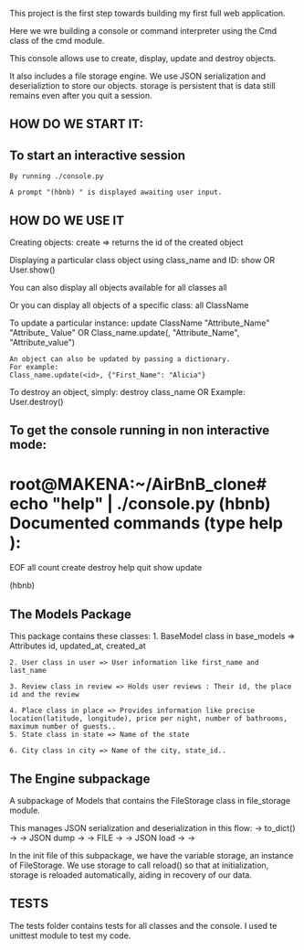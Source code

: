 This project is the first step towards building my first full web application.

Here we wre building a console or command interpreter using the Cmd class of the cmd module.

This console allows use to create, display, update and destroy objects.

It  also includes a file storage engine.
We use JSON serialization and deserializtion to store our objects.
storage is persistent that is data still remains even after you quit a session.

HOW DO WE START IT:
--------------------
To start an interactive session
--------------------------------
	By running ./console.py

	A prompt "(hbnb) " is displayed awaiting user input.

HOW DO WE USE IT
-----------------
Creating objects:
	create <ClassName> => returns the id of the created object

Displaying a particular class object using class_name and ID:
	show <Classname> <id>
	OR
	User.show(<id>)

You can also display all objects available for all classes
	all

Or you can display all objects of a specific class:
	all ClassName

To update a particular instance:
	update ClassName <id> "Attribute_Name" "Attribute_ Value"
	OR
	Class_name.update(<id>, "Attribute_Name", "Attribute_value")

	An object can also be updated by passing a dictionary.
	For example:
	Class_name.update(<id>, {"First_Name": "Alicia"}

To destroy an object, simply:
	destroy class_name <id>
	OR
	Example: User.destroy(<id>)


To get the console running in non interactive mode:
------------------------------------------------------

root@MAKENA:~/AirBnB_clone# echo "help" | ./console.py
(hbnb)
Documented commands (type help <topic>):
========================================
EOF  all  count  create  destroy  help  quit  show  update

(hbnb)



The Models Package
-------------------
This package contains these classes:
	1. BaseModel class in base_models => Attributes id, updated_at, created_at

	2. User class in user => User information like first_name and last_name

	3. Review class in review => Holds user reviews : Their id, the place id and the review

	4. Place class in place => Provides information like precise location(latitude, longitude), price per night, number of bathrooms, maximum number of guests..
	5. State class in state => Name of the state
	
	6. City class in city => Name of the city, state_id..

The Engine subpackage
----------------------
A subpackage of Models that contains the FileStorage class in file_storage module.

This manages JSON serialization and deserialization in this flow: <object> -> to_dict() -> <dictionary> -> JSON dump -> <json string> -> FILE -> <json string> -> JSON load -> <dictionary> -> <object>

In the init file of this subpackage, we have the variable storage, an instance of FileStorage. We use storage to call reload() so that at initialization, storage is reloaded automatically, aiding in recovery of our data.

TESTS
-------
The tests folder contains tests for all classes and the console.
I used te unittest module to test my code.

